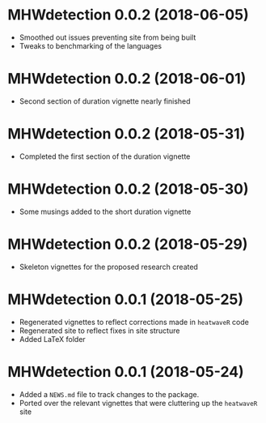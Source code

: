 # MHWdetection 0.0.2  (2018-06-05)

* Smoothed out issues preventing site from being built
* Tweaks to benchmarking of the languages

# MHWdetection 0.0.2  (2018-06-01)

* Second section of duration vignette nearly finished

# MHWdetection 0.0.2  (2018-05-31)

* Completed the first section of the duration vignette

# MHWdetection 0.0.2  (2018-05-30)

* Some musings added to the short duration vignette

# MHWdetection 0.0.2  (2018-05-29)

* Skeleton vignettes for the proposed research created

# MHWdetection 0.0.1  (2018-05-25)

* Regenerated vignettes to reflect corrections made in `heatwaveR` code
* Regenerated site to reflect fixes in site structure
* Added LaTeX folder 

# MHWdetection 0.0.1  (2018-05-24)

* Added a `NEWS.md` file to track changes to the package.
* Ported over the relevant vignettes that were cluttering up the `heatwaveR` site
